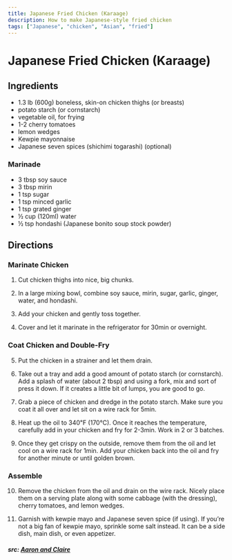 ```yaml
---
title: Japanese Fried Chicken (Karaage)
description: How to make Japanese-style fried chicken
tags: ["Japanese", "chicken", "Asian", "fried"]
---
```


# Japanese Fried Chicken (Karaage)
## Ingredients
- 1.3 lb (600g) boneless, skin-on chicken thighs (or breasts)
- potato starch (or cornstarch)
- vegetable oil, for frying
- 1-2 cherry tomatoes
- lemon wedges
- Kewpie mayonnaise
- Japanese seven spices (shichimi togarashi) (optional)

### Marinade
- 3 tbsp soy sauce
- 3 tbsp mirin
- 1 tsp sugar
- 1 tsp minced garlic
- 1 tsp grated ginger
- &frac12; cup (120ml) water
- &frac12; tsp hondashi (Japanese bonito soup stock powder)

## Directions
### Marinate Chicken
1. Cut chicken thighs into nice, big chunks.

2. In a large mixing bowl, combine soy sauce, mirin, sugar, garlic, ginger, water, and hondashi.

3. Add your chicken and gently toss together.

4. Cover and let it marinate in the refrigerator for 30min or overnight.

### Coat Chicken and Double-Fry
5. Put the chicken in a strainer and let them drain.

6. Take out a tray and add a good amount of potato starch (or cornstarch). Add a splash of water (about 2 tbsp) and using a fork, mix and sort of press it down. If it creates a little bit of lumps, you are good to go.

7. Grab a piece of chicken and dredge in the potato starch. Make sure you coat it all over and let sit on a wire rack for 5min.

8. Heat up the oil to 340℉ (170℃). Once it reaches the temperature, carefully add in your chicken and fry for 2-3min. Work in 2 or 3 batches.

9. Once they get crispy on the outside, remove them from the oil and let cool on a wire rack for 1min. Add your chicken back into the oil and fry for another minute or until golden brown.

### Assemble
10. Remove the chicken from the oil and drain on the wire rack. Nicely place them on a serving plate along with some cabbage (with the dressing), cherry tomatoes, and lemon wedges.

11. Garnish with kewpie mayo and Japanese seven spice (if using). If you’re not a big fan of kewpie mayo, sprinkle some salt instead. It can be a side dish, main dish, or even appetizer.

##### src: [Aaron and Claire](https://aaronandclaire.com/karaage-japanese-fried-chicken-recipe/)
